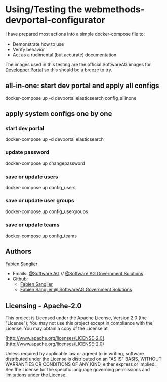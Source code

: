 # Using/Testing the webmethods-devportal-configurator

I have prepared most actions into a simple docker-compose file to:
 - Demonstrate how to use
 - Verify behavior
 - Act as a rudimental (but accurate) documentation

The images used in this testing are the official SoftwareAG images for [Developper Portal](https://hub.docker.com/r/softwareag/devportal) so this should be a breeze to try.

## all-in-one: start dev portal and apply all configs

docker-compose up -d devportal elasticsearch config_allinone

## apply system configs one by one

### start dev portal

docker-compose up -d devportal elasticsearch 

### update password

docker-compose up changepassword

### save or update users

docker-compose up config_users

### save or update user groups

docker-compose up config_usergroups

### save or update teams

docker-compose up config_teams

Authors
--------------------------------------------

Fabien Sanglier
- Emails: [@Software AG](mailto:fabien.sanglier@softwareag.com) // [@Software AG Government Solutions](mailto:fabien.sanglier@softwareaggov.com)
- Github: 
  - [Fabien Sanglier](https://github.com/lanimall)
  - [Fabien Sanglier @ SoftwareAG Government Solutions](https://github.com/fabien-sanglier-saggs)

Licensing - Apache-2.0
--------------------------------------------

This project is Licensed under the Apache License, Version 2.0 (the "License");
You may not use this project except in compliance with the License.
You may obtain a copy of the License at

[http://www.apache.org/licenses/LICENSE-2.0](http://www.apache.org/licenses/LICENSE-2.0)

Unless required by applicable law or agreed to in writing, software
distributed under the License is distributed on an "AS IS" BASIS,
WITHOUT WARRANTIES OR CONDITIONS OF ANY KIND, either express or implied.
See the License for the specific language governing permissions and
limitations under the License.